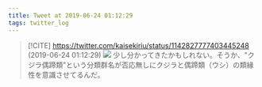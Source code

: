 ```yaml
---
title: Tweet at 2019-06-24 01:12:29
tags: twitter_log
---
```


> [!CITE] https://twitter.com/kaisekiriu/status/1142827777403445248 (2019-06-24 01:12:29)
> ![](https://twitter.com/kaisekiriu/status/1142827777403445248)
> 少し分かってきたかもしれない。そうか、"クジラ偶蹄類"という分類群名が否応無しにクジラと偶蹄類（ウシ）の類縁性を意識させてるんだ。
